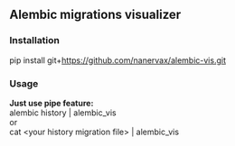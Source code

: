 ## Alembic migrations visualizer

### Installation
pip install git+https://github.com/nanervax/alembic-vis.git

### Usage
**Just use pipe feature:**  
alembic history | alembic_vis  
or  
cat \<your history migration file\> | alembic_vis  
